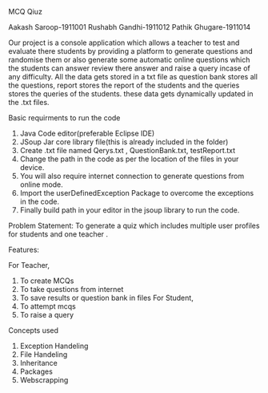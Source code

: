 MCQ Qiuz 

Aakash Saroop-1911001
Rushabh Gandhi-1911012
Pathik Ghugare-1911014

Our project is a console application which allows a teacher to test and evaluate there students by providing a platform to generate questions and randomise them or also generate some automatic online questions which the students can answer review there answer and raise a query incase of any difficulty. All the data gets stored in a txt file as question bank stores all the questions, report stores the report of the students and the queries stores the queries of the students. these data gets dynamically updated in the .txt files.

Basic requirments to run the code
1. Java Code editor(preferable Eclipse IDE)
2. JSoup Jar core library file(this is already included in the folder)
3. Create .txt file named Qerys.txt , QuestionBank.txt, testReport.txt
4. Change the path in the code as per the location of the files in your device.
5. You will also require internet connection to generate questions from online mode.
6. Import the userDefinedException Package to overcome the exceptions in the code.
7. Finally build path in your editor in the jsoup library to run the code.

Problem Statement:
To generate a quiz which includes multiple user profiles for students and one teacher . 

Features:

For Teacher, 
1. To create MCQs
2. To take questions from internet 
3. To save results or question bank in files
For Student, 
1. To attempt mcqs 
2. To raise a query 

Concepts used
1. Exception Handeling
2. File Handeling
3. Inheritance
4. Packages
5. Webscrapping

